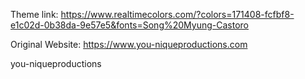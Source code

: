 Theme link: https://www.realtimecolors.com/?colors=171408-fcfbf8-e1c02d-0b38da-9e57e5&fonts=Song%20Myung-Castoro

Original Website: https://www.you-niqueproductions.com

you-niqueproductions
